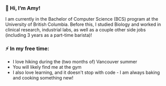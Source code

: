 ### 👋 Hi, I’m Amy!

I am currently in the Bachelor of Computer Science (BCS) program at the University of British Columbia. Before this, I studied Biology and worked in clinical research, industrial labs, as well as a couple other side jobs (including 3 years as a part-time barista)! 

### ⚡ In my free time:

- I love hiking during the (two months of) Vancouver summer 
- You will likely find me at the gym
- I also love learning, and it doesn't stop with code - I am always baking and cooking something new! 

<!---
ameschen/ameschen is a ✨ special ✨ repository because its `README.md` (this file) appears on your GitHub profile.
You can click the Preview link to take a look at your changes.
--->
